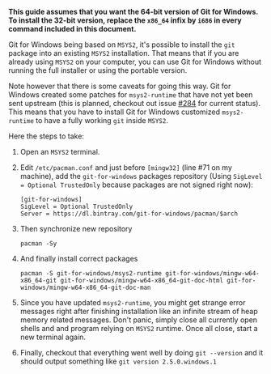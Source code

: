 **This guide assumes that you want the 64-bit version of Git for Windows. To install the 32-bit version, replace the `x86_64` infix by `i686` in every command included in this document.**

Git for Windows being based on `MSYS2`, it's possible to install the `git` package into an existing `MSYS2` installation. That means that if you are already using `MSYS2` on your computer, you can use Git for Windows without running the full installer or using the portable version.

Note however that there is some caveats for going this way. Git for Windows created some patches for `msys2-runtime` that have not yet been sent upstream (this is planned, checkout out issue [#284](https://github.com/git-for-windows/git/issues/284) for current status). This means that you have to install Git for Windows customized `msys2-runtime` to have a fully working `git` inside `MSYS2`.

Here the steps to take:

 1. Open an `MSYS2` terminal.
 2. Edit `/etc/pacman.conf` and just before `[mingw32]` (line #71 on my machine), add the `git-for-windows` packages repository (Using `SigLevel = Optional TrustedOnly` because packages are not signed right now):
        
        [git-for-windows]
        SigLevel = Optional TrustedOnly
        Server = https://dl.bintray.com/git-for-windows/pacman/$arch 

 3. Then synchronize new repository
      
        pacman -Sy

 4. And finally install correct packages

        pacman -S git-for-windows/msys2-runtime git-for-windows/mingw-w64-x86_64-git git-for-windows/mingw-w64-x86_64-git-doc-html git-for-windows/mingw-w64-x86_64-git-doc-man

 5. Since you have updated `msys2-runtime`, you might get strange error messages right after finishing installation like an infinite stream of heap memory related messages. Don't panic, simply close all currently open shells and and program relying on `MSYS2` runtime. Once all close, start a new terminal again. 

 6. Finally, checkout that everything went well by doing `git --version` and it should output something like `git version 2.5.0.windows.1`